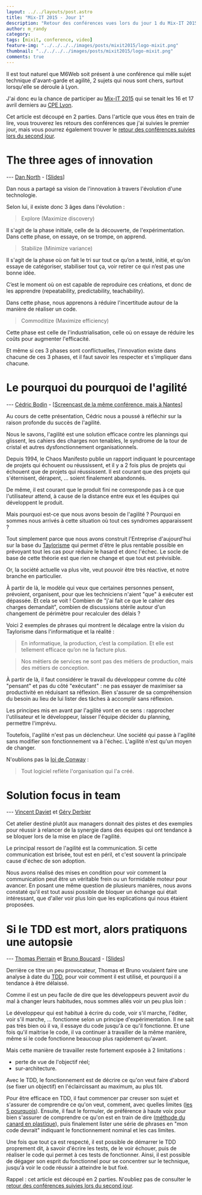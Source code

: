 ```yaml
---
layout: ../../layouts/post.astro
title: "Mix-IT 2015 - Jour 1"
description: "Retour des conférences vues lors du jour 1 du Mix-IT 2015"
author: m_randy
category:
tags: [mixit, conference, video]
feature-img: "../../../../images/posts/mixit2015/logo-mixit.png"
thumbnail: "../../../../images/posts/mixit2015/logo-mixit.png"
comments: true
---
```


Il est tout naturel que M6Web soit présent à une conférence qui mêle sujet technique d'avant-garde et agilité, 2 sujets qui nous sont chers, surtout lorsqu'elle se déroule à Lyon.

J'ai donc eu la chance de participer au [Mix-IT 2015](https://www.mix-it.fr/) qui se tenait les 16 et 17 avril derniers au [CPE Lyon](https://www.cpe.fr/).

Cet article est découpé en 2 parties. Dans l'article que vous êtes en train de lire, vous trouverez les retours des conférences que j'ai suivies le premier jour, mais vous pourrez également trouver le [retour des conférences suivies lors du second jour](/mixit-2015-jour-2/).

# The three ages of innovation
--- [Dan North](https://twitter.com/tastapod) - [[Slides](https://speakerdeck.com/tastapod/the-three-ages-of-innovation)]

Dan nous a partagé sa vision de l'innovation à travers l'évolution d'une technologie.

Selon lui, il existe donc 3 âges dans l'évolution : 

> Explore (Maximize discovery)

Il s'agit de la phase initiale, celle de la découverte, de l'expérimentation.
Dans cette phase, on essaye, on se trompe, on apprend.

> Stabilize (Minimize variance)

Il s'agit de la phase où on fait le tri sur tout ce qu’on a testé, initié, et qu’on essaye de catégoriser, stabiliser tout ça, voir retirer ce qui n’est pas une bonne idée.

C’est le moment où on est capable de reproduire ces créations, et donc de les apprendre (repeatability, predictability, teachability).

Dans cette phase, nous apprenons à réduire l'incertitude autour de la manière de réaliser un code.

> Commoditize (Maximize efficiency)

Cette phase est celle de l'industrialisation, celle où on essaye de réduire les coûts pour augmenter l'efficacité.

Et même si ces 3 phases sont conflictuelles, l'innovation existe dans chacune de ces 3 phases, et il faut savoir les respecter et s'impliquer dans chacune.

# Le pourquoi du pourquoi de l'agilité
--- [Cédric Bodin](https://twitter.com/cedricbodin) - [[Screencast de la même conférence, mais à Nantes](https://www.youtube.com/watch?v=HruQWrUTFIw&noredirect=1)]

Au cours de cette présentation, Cédric nous a poussé à réfléchir sur la raison profonde du succès de l'agilité.

Nous le savons, l'agilité est une solution efficace contre les plannings qui glissent, les cahiers des charges non tenables, le syndrome de la tour de cristal et autres dysfonctionnement organisationnels.

Depuis 1994, le Chaos Manifesto publie un rapport indiquant le pourcentage de projets qui échouent ou réussissent, et il y a 2 fois plus de projets qui échouent que de projets qui réussissent. Il est courant que des projets qui s'éternisent, dérapent, ... soient finalement abandonnés.

De même, il est courant que le produit fini ne corresponde pas à ce que l'utilisateur attend, à cause de la distance entre eux et les équipes qui développent le produit.

Mais pourquoi est-ce que nous avons besoin de l'agilité ? Pourquoi en sommes nous arrivés à cette situation où tout ces syndromes apparaissent ?

Tout simplement parce que nous avons construit l'Entreprise d'aujourd'hui sur la base du [Taylorisme](https://www.wikiwand.com/fr/Taylorisme) qui permet d'être le plus rentable possible en prévoyant tout les cas pour réduire le hasard et donc l'échec. Le socle de base de cette théorie est que rien ne change et que tout est prévisible.

Or, la société actuelle va plus vite, veut pouvoir être très réactive, et notre branche en particulier.

À partir de là, le modèle qui veux que certaines personnes pensent, prévoient, organisent, pour que les techniciens n'aient "que" à exécuter est dépassée. Et cela se voit ! Combien de "j'ai fait ce que le cahier des charges demandait", combien de discussions stérile autour d'un changement de périmètre pour recalculer des délais ?

Voici 2 exemples de phrases qui montrent le décalage entre la vision du Taylorisme dans l'informatique et la réalité :

> En informatique, la production, c’est la compilation. Et elle est tellement efficace qu’on ne la facture plus.

> Nos métiers de services ne sont pas des métiers de production, mais des métiers de conception.

À partir de là, il faut considérer le travail du développeur comme du côté "pensant" et pas du côté "exécutant" : ne pas essayer de maximiser sa productivité en réduisant sa réflexion. Bien s'assurer de sa compréhension du besoin au lieu de lui lister des tâches à accomplir sans réflexion.

Les principes mis en avant par l'agilité vont en ce sens : rapprocher l'utilisateur et le développeur, laisser l'équipe décider du planning, permettre l'imprévu.

Toutefois, l'agilité n'est pas un déclencheur. Une société qui passe à l'agilité sans modifier son fonctionnement va à l'échec. L'agilité n'est qu'un moyen de changer.

N'oublions pas la [loi de Conway](https://en.wikipedia.org/wiki/Conway%27s_law) :

> Tout logiciel reflète l'organisation qui l'a créé.

# Solution focus in team
--- [Vincent Daviet](https://twitter.com/vincentdaviet) et [Géry Derbier](https://twitter.com/gery7)

Cet atelier destiné plutôt aux managers donnait des pistes et des exemples pour réussir à relancer de la synergie dans des équipes qui ont tendance à se bloquer lors de la mise en place de l'agilité.

Le principal ressort de l'agilité est la communication. Si cette communication est brisée, tout est en péril, et c'est souvent la principale cause d'échec de son adoption.

Nous avons réalisé des mises en condition pour voir comment la communication peut être un véritable frein ou un formidable moteur pour avancer. En posant une même question de plusieurs manières, nous avons constaté qu'il est tout aussi possible de bloquer un échange qui était intéressant, que d'aller voir plus loin que les explications qui nous étaient proposées.


# Si le TDD est mort, alors pratiquons une autopsie
--- [Thomas Pierrain](https://twitter.com/tpierrain) et [Bruno Boucard](https://brunoboucard.com/) - [[Slides](https://fr.slideshare.net/brunoboucard/si-le-tdd-est-mort-alors-mix-it)]

Derrière ce titre un peu provocateur, Thomas et Bruno voulaient faire une analyse à date du [TDD](https://www.wikiwand.com/fr/Test_driven_development), pour voir comment il est utilisé, et pourquoi il a tendance à être délaissé.

Comme il est un peu facile de dire que les développeurs peuvent avoir du mal à changer leurs habitudes, nous sommes allés voir un peu plus loin :

Le développeur qui est habitué à écrire du code, voir s'il marche, l'éditer, voir s'il marche, ... fonctionne selon un principe d'expérimentation. Il ne sait pas très bien où il va, il essaye du code jusqu'à ce qu'il fonctionne. Et une fois qu'il maitrise le code, il va continuer à travailler de la même manière, même si le code fonctionne beaucoup plus rapidement qu'avant.

Mais cette manière de travailler reste fortement exposée à 2 limitations :
* perte de vue de l'objectif réel;
* sur-architecture.

Avec le TDD, le fonctionnement est de décrire ce qu'on veut faire d'abord (se fixer un objectif) en l'éclaircissant au maximum, au plus tôt.

Pour être efficace en TDD, il faut commencer par creuser son sujet et s'assurer de comprendre ce qu'on veut, comment, avec quelles limites ([les 5 pourquois](https://www.wikiwand.com/fr/Cinq_pourquoi)). Ensuite, il faut le formuler, de préférence à haute voix pour bien s'assurer de comprendre ce qu'on est en train de dire ([méthode du canard en plastique](https://www.wikiwand.com/fr/M%C3%A9thode_du_canard_en_plastique)), puis finalement lister une série de phrases en "mon code devrait" indiquant le fonctionnement nominal et les cas limites.

Une fois que tout ça est respecté, il est possible de démarrer le TDD proprement dit, à savoir d'écrire les tests, de le voir échouer, puis de réaliser le code qui permet à ces tests de fonctionner. Ainsi, il est possible de dégager son esprit du fonctionnel pour se concentrer sur le technique, jusqu'à voir le code réussir à atteindre le but fixé.


Rappel : cet article est découpé en 2 parties. N'oubliez pas de consulter le [retour des conférences suivies lors du second jour](/mixit-2015-jour-2/).
